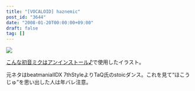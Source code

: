 ```yaml
---
title: "[VOCALOID] haznemic"
post_id: "3644"
date: "2008-01-20T00:00:00+09:00"
draft: false
tag: []
---
```



![](https://danmaq.com/image/illustrations/miku/miq_s.jpg)

[こんな初音ミクはアンインストール♪](http://www.nicovideo.jp/watch/sm2197976)で使用したイラスト。

元ネタはbeatmaniaIIDX 7thStyleよりTaQ氏のstoicダンス。これを見て“ほこうじゅ”を思い出した人は年バレ注意。
